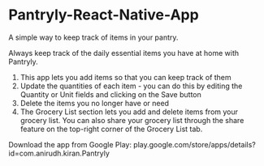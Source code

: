 # Pantryly-React-Native-App
A simple way to keep track of items in your pantry.

Always keep track of the daily essential items you have at home with Pantryly.

1. This app lets you add items so that you can keep track of them
2.  Update the quantities of each item - you can do this by editing the Quantity or Unit fields and clicking on the Save button 
3. Delete the items you no longer have or need
4. The Grocery List section lets you add and delete items from your grocery list. You can also share your grocery list through the share feature on the top-right corner of the Grocery List tab.

Download the app from Google Play: play.google.com/store/apps/details?id=com.anirudh.kiran.Pantryly


